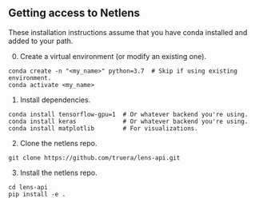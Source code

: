 ## Getting access to Netlens

These installation instructions assume that you have conda installed and added to your path.

0. Create a virtual environment (or modify an existing one).
```
conda create -n "<my_name>" python=3.7  # Skip if using existing environment.
conda activate <my_name>
```
 
1. Install dependencies.
```
conda install tensorflow-gpu=1  # Or whatever backend you're using.
conda install keras             # Or whatever backend you're using.
conda install matplotlib        # For visualizations.
```

2. Clone the netlens repo.
```
git clone https://github.com/truera/lens-api.git
```

3. Install the netlens repo.
```
cd lens-api
pip install -e .
```


